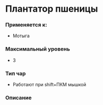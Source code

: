 # Плантатор пшеницы

### Применяется к:

* Мотыга

### Максимальный уровень&#x20;

* 3

### Тип чар

* Работают при shift+ПКМ мышкой

### Описание&#x20;

